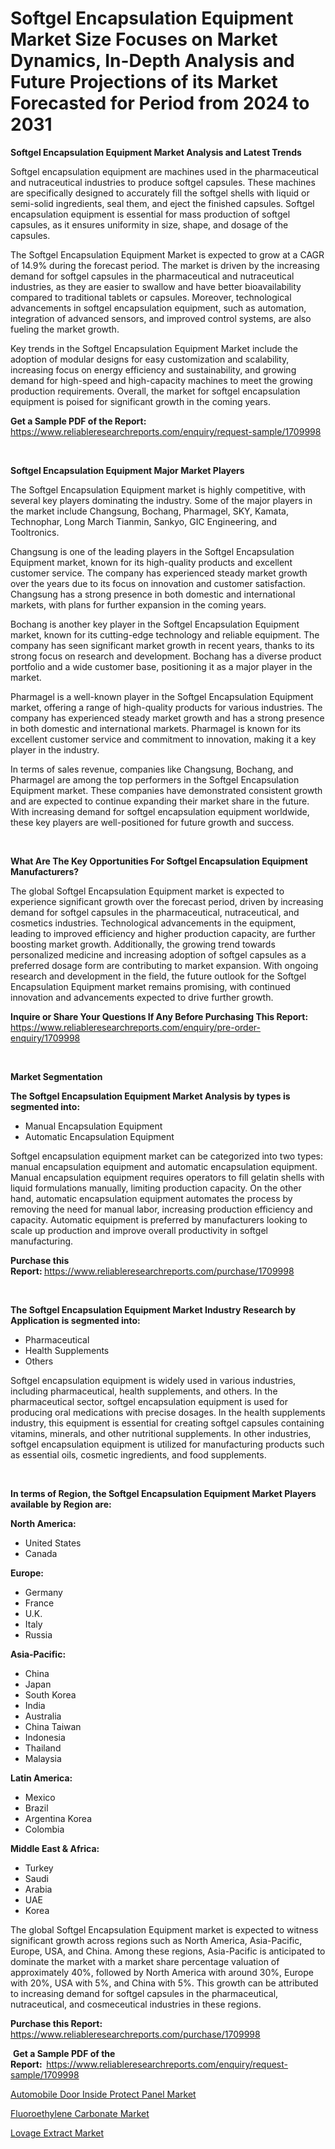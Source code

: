 <p><h1>Softgel Encapsulation Equipment Market Size Focuses on Market Dynamics, In-Depth Analysis and Future Projections of its Market Forecasted for Period from 2024 to 2031</h1></p><p><strong>Softgel Encapsulation Equipment Market Analysis and Latest Trends</strong></p>
<p><p>Softgel encapsulation equipment are machines used in the pharmaceutical and nutraceutical industries to produce softgel capsules. These machines are specifically designed to accurately fill the softgel shells with liquid or semi-solid ingredients, seal them, and eject the finished capsules. Softgel encapsulation equipment is essential for mass production of softgel capsules, as it ensures uniformity in size, shape, and dosage of the capsules.</p><p>The Softgel Encapsulation Equipment Market is expected to grow at a CAGR of 14.9% during the forecast period. The market is driven by the increasing demand for softgel capsules in the pharmaceutical and nutraceutical industries, as they are easier to swallow and have better bioavailability compared to traditional tablets or capsules. Moreover, technological advancements in softgel encapsulation equipment, such as automation, integration of advanced sensors, and improved control systems, are also fueling the market growth.</p><p>Key trends in the Softgel Encapsulation Equipment Market include the adoption of modular designs for easy customization and scalability, increasing focus on energy efficiency and sustainability, and growing demand for high-speed and high-capacity machines to meet the growing production requirements. Overall, the market for softgel encapsulation equipment is poised for significant growth in the coming years.</p></p>
<p><strong>Get a Sample PDF of the Report:&nbsp;</strong> <a href="https://www.reliableresearchreports.com/enquiry/request-sample/1709998">https://www.reliableresearchreports.com/enquiry/request-sample/1709998</a></p>
<p>&nbsp;</p>
<p><strong>Softgel Encapsulation Equipment Major Market Players</strong></p>
<p><p>The Softgel Encapsulation Equipment market is highly competitive, with several key players dominating the industry. Some of the major players in the market include Changsung, Bochang, Pharmagel, SKY, Kamata, Technophar, Long March Tianmin, Sankyo, GIC Engineering, and Tooltronics.</p><p>Changsung is one of the leading players in the Softgel Encapsulation Equipment market, known for its high-quality products and excellent customer service. The company has experienced steady market growth over the years due to its focus on innovation and customer satisfaction. Changsung has a strong presence in both domestic and international markets, with plans for further expansion in the coming years.</p><p>Bochang is another key player in the Softgel Encapsulation Equipment market, known for its cutting-edge technology and reliable equipment. The company has seen significant market growth in recent years, thanks to its strong focus on research and development. Bochang has a diverse product portfolio and a wide customer base, positioning it as a major player in the market.</p><p>Pharmagel is a well-known player in the Softgel Encapsulation Equipment market, offering a range of high-quality products for various industries. The company has experienced steady market growth and has a strong presence in both domestic and international markets. Pharmagel is known for its excellent customer service and commitment to innovation, making it a key player in the industry.</p><p>In terms of sales revenue, companies like Changsung, Bochang, and Pharmagel are among the top performers in the Softgel Encapsulation Equipment market. These companies have demonstrated consistent growth and are expected to continue expanding their market share in the future. With increasing demand for softgel encapsulation equipment worldwide, these key players are well-positioned for future growth and success.</p></p>
<p>&nbsp;</p>
<p><strong>What Are The Key Opportunities For Softgel Encapsulation Equipment Manufacturers?</strong></p>
<p><p>The global Softgel Encapsulation Equipment market is expected to experience significant growth over the forecast period, driven by increasing demand for softgel capsules in the pharmaceutical, nutraceutical, and cosmetics industries. Technological advancements in the equipment, leading to improved efficiency and higher production capacity, are further boosting market growth. Additionally, the growing trend towards personalized medicine and increasing adoption of softgel capsules as a preferred dosage form are contributing to market expansion. With ongoing research and development in the field, the future outlook for the Softgel Encapsulation Equipment market remains promising, with continued innovation and advancements expected to drive further growth.</p></p>
<p><strong>Inquire or Share Your Questions If Any Before Purchasing This Report:</strong> <a href="https://www.reliableresearchreports.com/enquiry/pre-order-enquiry/1709998">https://www.reliableresearchreports.com/enquiry/pre-order-enquiry/1709998</a></p>
<p>&nbsp;</p>
<p><strong>Market Segmentation</strong></p>
<p><strong>The Softgel Encapsulation Equipment Market Analysis by types is segmented into:</strong></p>
<p><ul><li>Manual Encapsulation Equipment</li><li>Automatic Encapsulation Equipment</li></ul></p>
<p><p>Softgel encapsulation equipment market can be categorized into two types: manual encapsulation equipment and automatic encapsulation equipment. Manual encapsulation equipment requires operators to fill gelatin shells with liquid formulations manually, limiting production capacity. On the other hand, automatic encapsulation equipment automates the process by removing the need for manual labor, increasing production efficiency and capacity. Automatic equipment is preferred by manufacturers looking to scale up production and improve overall productivity in softgel manufacturing.</p></p>
<p><strong>Purchase this Report:&nbsp;</strong><a href="https://www.reliableresearchreports.com/purchase/1709998">https://www.reliableresearchreports.com/purchase/1709998</a></p>
<p>&nbsp;</p>
<p><strong>The Softgel Encapsulation Equipment Market Industry Research by Application is segmented into:</strong></p>
<p><ul><li>Pharmaceutical</li><li>Health Supplements</li><li>Others</li></ul></p>
<p><p>Softgel encapsulation equipment is widely used in various industries, including pharmaceutical, health supplements, and others. In the pharmaceutical sector, softgel encapsulation equipment is used for producing oral medications with precise dosages. In the health supplements industry, this equipment is essential for creating softgel capsules containing vitamins, minerals, and other nutritional supplements. In other industries, softgel encapsulation equipment is utilized for manufacturing products such as essential oils, cosmetic ingredients, and food supplements.</p></p>
<p>&nbsp;</p>
<p><strong>In terms of Region, the Softgel Encapsulation Equipment Market Players available by Region are:</strong></p>
<p>
    <p> <strong> North America: </strong>
        <ul>
            <li>United States</li>
            <li>Canada</li>
        </ul>
        </p> 
    <p> <strong> Europe: </strong>
        <ul>
            <li>Germany</li>
            <li>France</li>
            <li>U.K.</li>
            <li>Italy</li>
            <li>Russia</li>
        </ul>
        </p> 
    <p> <strong> Asia-Pacific: </strong>
        <ul>
            <li>China</li>
            <li>Japan</li>
            <li>South Korea</li>
            <li>India</li>
            <li>Australia</li>
            <li>China Taiwan</li>
            <li>Indonesia</li>
            <li>Thailand</li>
            <li>Malaysia</li>
        </ul>
        </p> 
    <p> <strong> Latin America: </strong>
        <ul>
            <li>Mexico</li>
            <li>Brazil</li>
            <li>Argentina Korea</li>
            <li>Colombia</li>
        </ul>
        </p> 
    <p> <strong> Middle East & Africa: </strong>
        <ul>
            <li>Turkey</li>
            <li>Saudi</li>
            <li>Arabia</li>
            <li>UAE</li>
            <li>Korea</li>
        </ul>
    </p>
    </p>
<p><p>The global Softgel Encapsulation Equipment market is expected to witness significant growth across regions such as North America, Asia-Pacific, Europe, USA, and China. Among these regions, Asia-Pacific is anticipated to dominate the market with a market share percentage valuation of approximately 40%, followed by North America with around 30%, Europe with 20%, USA with 5%, and China with 5%. This growth can be attributed to increasing demand for softgel capsules in the pharmaceutical, nutraceutical, and cosmeceutical industries in these regions.</p></p>
<p><strong>Purchase this Report: </strong><a href="https://www.reliableresearchreports.com/purchase/1709998">https://www.reliableresearchreports.com/purchase/1709998</a></p>
<p>&nbsp;<strong>Get a Sample PDF of the Report:&nbsp;&nbsp;</strong><a href="https://www.reliableresearchreports.com/enquiry/request-sample/1709998">https://www.reliableresearchreports.com/enquiry/request-sample/1709998</a></p>
<p><strong></strong></p>
<p><p><a href="https://github.com/bentleemidoriestelle7o/Market-Research-Report-List-1/blob/main/automobile-door-inside-protect-panel-market.md">Automobile Door Inside Protect Panel Market</a></p><p><a href="https://github.com/biheemgalvinlouises6hokrh3h/Market-Research-Report-List-1/blob/main/fluoroethylene-carbonate-market.md">Fluoroethylene Carbonate Market</a></p><p><a href="https://github.com/guneycigdem35/Market-Research-Report-List-2/blob/main/lovage-extract-market.md">Lovage Extract Market</a></p></p>